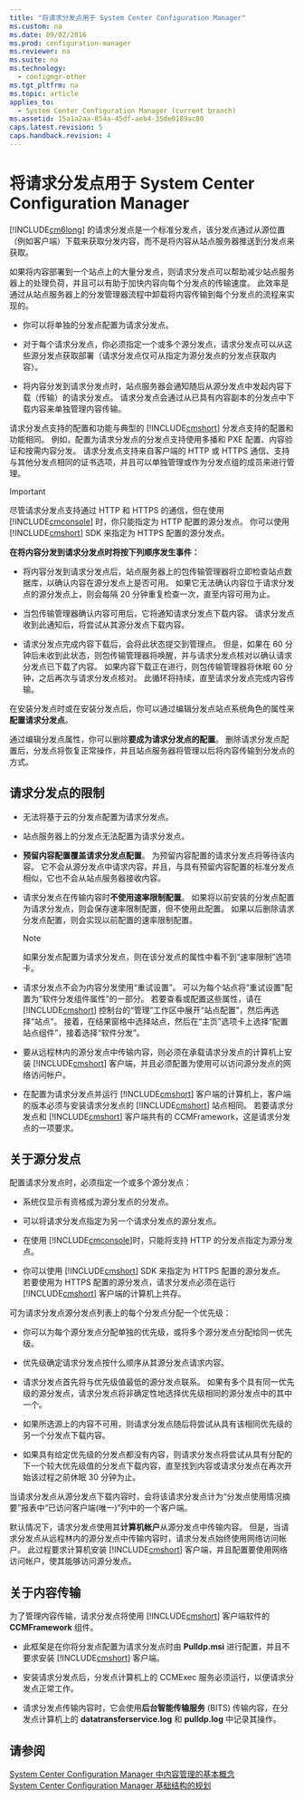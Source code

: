 ```yaml
---
title: "将请求分发点用于 System Center Configuration Manager"
ms.custom: na
ms.date: 09/02/2016
ms.prod: configuration-manager
ms.reviewer: na
ms.suite: na
ms.technology: 
  - configmgr-other
ms.tgt_pltfrm: na
ms.topic: article
applies_to: 
  - System Center Configuration Manager (current branch)
ms.assetid: 15a1a2aa-854a-45df-aeb4-35de0189ac80
caps.latest.revision: 5
caps.handback.revision: 4
---
```

# 将请求分发点用于 System Center Configuration Manager
[!INCLUDE[cm6long](../LocTest/includes/cm6long_md.md)] 的请求分发点是一个标准分发点，该分发点通过从源位置（例如客户端）下载来获取分发内容，而不是将内容从站点服务器推送到分发点来获取。  
  
 如果将内容部署到一个站点上的大量分发点，则请求分发点可以帮助减少站点服务器上的处理负荷，并且可以有助于加快内容向每个分发点的传输速度。 此效率是通过从站点服务器上的分发管理器流程中卸载将内容传输到每个分发点的流程来实现的。  
  
-   你可以将单独的分发点配置为请求分发点。  
  
-   对于每个请求分发点，你必须指定一个或多个源分发点，请求分发点可以从这些源分发点获取部署（请求分发点仅可从指定为源分发点的分发点获取内容）。  
  
-   将内容分发到请求分发点时，站点服务器会通知随后从源分发点中发起内容下载（传输）的请求分发点。 请求分发点会通过从已具有内容副本的分发点中下载内容来单独管理内容传输。  
  
 请求分发点支持的配置和功能与典型的 [!INCLUDE[cmshort](../LocTest/includes/cmshort_md.md)] 分发点支持的配置和功能相同。 例如，配置为请求分发点的分发点支持使用多播和 PXE 配置、内容验证和按需内容分发。 请求分发点支持来自客户端的 HTTP 或 HTTPS 通信、支持与其他分发点相同的证书选项，并且可以单独管理或作为分发点组的成员来进行管理。  
  
> [!IMPORTANT]  
>  尽管请求分发点支持通过 HTTP 和 HTTPS 的通信，但在使用 [!INCLUDE[cmconsole](../LocTest/includes/cmconsole_md.md)] 时，你只能指定为 HTTP 配置的源分发点。 你可以使用 [!INCLUDE[cmshort](../LocTest/includes/cmshort_md.md)] SDK 来指定为 HTTPS 配置的源分发点。  
  
 **在将内容分发到请求分发点时将按下列顺序发生事件：**  
  
-   将内容分发到请求分发点后，站点服务器上的包传输管理器将立即检查站点数据库，以确认内容在源分发点上是否可用。 如果它无法确认内容位于请求分发点的源分发点上，则会每隔 20 分钟重复检查一次，直至内容可用为止。  
  
-   当包传输管理器确认内容可用后，它将通知请求分发点下载内容。 请求分发点收到此通知后，将尝试从其源分发点下载内容。  
  
-   请求分发点完成内容下载后，会将此状态提交到管理点。 但是，如果在 60 分钟后未收到此状态，则包传输管理器将唤醒，并与请求分发点核对以确认请求分发点已下载了内容。 如果内容下载正在进行，则包传输管理器将休眠 60 分钟，之后再次与请求分发点核对。 此循环将持续，直至请求分发点完成内容传输。  
  
 在安装分发点时或在安装分发点后，你可以通过编辑分发点站点系统角色的属性来**配置请求分发点**。  
  
 通过编辑分发点属性，你可以删除**要成为请求分发点的配置**。 删除请求分发点配置后，分发点将恢复正常操作，并且站点服务器将管理以后将内容传输到分发点的方式。  
  
## 请求分发点的限制  
  
-   无法将基于云的分发点配置为请求分发点。  
  
-   站点服务器上的分发点无法配置为请求分发点。  
  
-   **预留内容配置覆盖请求分发点配置**。 为预留内容配置的请求分发点将等待该内容。 它不会从源分发点中请求内容，并且，与具有预留内容配置的标准分发点相似，它也不会从站点服务器接收内容。  
  
-   请求分发点在传输内容时**不使用速率限制配置**。 如果将以前安装的分发点配置为请求分发点，则会保存速率限制配置，但不使用此配置。 如果以后删除请求分发点配置，则会实现以前配置的速率限制配置。  
  
    > [!NOTE]  
    >  如果分发点配置为请求分发点，则在该分发点的属性中看不到“速率限制”选项卡。  
  
-   请求分发点不会为内容分发使用“重试设置”。 可以为每个站点将“重试设置”配置为“软件分发组件属性”的一部分。 若要查看或配置这些属性，请在 [!INCLUDE[cmshort](../LocTest/includes/cmshort_md.md)] 控制台的“管理”工作区中展开“站点配置”，然后再选择“站点”。 接着，在结果窗格中选择站点，然后在“主页”选项卡上选择“配置站点组件”，接着选择“软件分发”。  
  
-   要从远程林内的源分发点中传输内容，则必须在承载请求分发点的计算机上安装 [!INCLUDE[cmshort](../LocTest/includes/cmshort_md.md)] 客户端，并且必须配置为使用可以访问源分发点的网络访问帐户。  
  
-   在配置为请求分发点并运行 [!INCLUDE[cmshort](../LocTest/includes/cmshort_md.md)] 客户端的计算机上，客户端的版本必须与安装请求分发点的 [!INCLUDE[cmshort](../LocTest/includes/cmshort_md.md)] 站点相同。 若要请求分发点和 [!INCLUDE[cmshort](../LocTest/includes/cmshort_md.md)] 客户端共有的 CCMFramework，这是请求分发点的一项要求。  
  
## 关于源分发点  
 配置请求分发点时，必须指定一个或多个源分发点：  
  
-   系统仅显示有资格成为源分发点的分发点。  
  
-   可以将请求分发点指定为另一个请求分发点的源分发点。  
  
-   在使用 [!INCLUDE[cmconsole](../LocTest/includes/cmconsole_md.md)]时，只能将支持 HTTP 的分发点指定为源分发点。  
  
-   你可以使用 [!INCLUDE[cmshort](../LocTest/includes/cmshort_md.md)] SDK 来指定为 HTTPS 配置的源分发点。 若要使用为 HTTPS 配置的源分发点，请求分发点必须在运行 [!INCLUDE[cmshort](../LocTest/includes/cmshort_md.md)] 客户端的计算机上共存。  
  
 可为请求分发点源分发点列表上的每个分发点分配一个优先级：  
  
-   你可以为每个源分发点分配单独的优先级，或将多个源分发点分配给同一优先级。  
  
-   优先级确定请求分发点按什么顺序从其源分发点请求内容。  
  
-   请求分发点首先将与优先级值最低的源分发点联系。  如果有多个具有同一优先级的源分发点，请求分发点将非确定性地选择优先级相同的源分发点中的其中一个。  
  
-   如果所选源上的内容不可用，则请求分发点随后将尝试从具有该相同优先级的另一个分发点下载内容。  
  
-   如果具有给定优先级的分发点都没有内容，则请求分发点将尝试从具有分配的下一个较大优先级值的分发点下载内容，直至找到内容或请求分发点在再次开始该过程之前休眠 30 分钟为止。  
  
 当请求分发点从源分发点下载内容时，会将该请求分发点计为“分发点使用情况摘要”报表中“已访问客户端\(唯一\)”列中的一个客户端。  
  
 默认情况下，请求分发点使用其**计算机帐户**从源分发点中传输内容。 但是，当请求分发点从远程林内的源分发点中传输内容时，请求分发点始终使用网络访问帐户。 此过程要求计算机安装 [!INCLUDE[cmshort](../LocTest/includes/cmshort_md.md)] 客户端，并且配置要使用网络访问帐户，使其能够访问源分发点。  
  
## 关于内容传输  
 为了管理内容传输，请求分发点将使用 [!INCLUDE[cmshort](../LocTest/includes/cmshort_md.md)] 客户端软件的 **CCMFramework** 组件。  
  
-   此框架是在你将分发点配置为请求分发点时由 **Pulldp.msi** 进行配置，并且不要求安装 [!INCLUDE[cmshort](../LocTest/includes/cmshort_md.md)] 客户端。  
  
-   安装请求分发点后，分发点计算机上的 CCMExec 服务必须运行，以便请求分发点正常工作。  
  
-   请求分发点传输内容时，它会使用**后台智能传输服务** \(BITS\) 传输内容，在分发点计算机上的 **datatransferservice.log** 和 **pulldp.log** 中记录其操作。  
  
## 请参阅  
 [System Center Configuration Manager 中内容管理的基本概念](../LocTest/Fundamental-concepts-for-content-management-in-System-Center-Configuration-Manager.md)   
 [System Center Configuration Manager 基础结构的规划](../LocTest/Plan-for-System-Center-Configuration-Manager-infrastructure.md)